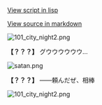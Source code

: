 [View script in lisp](../scripts/100104073.txt)

[View source in markdown](100104073.md)

![101_city_night2.png](../images/backgrounds/101_city_night2.png)

**【？？？】**
グウウウウウウ…

![satan.png](../images/backgrounds/satan.png)

**【？？？】**
――頼んだぜ、相棒

![101_city_night2.png](../images/backgrounds/101_city_night2.png)

